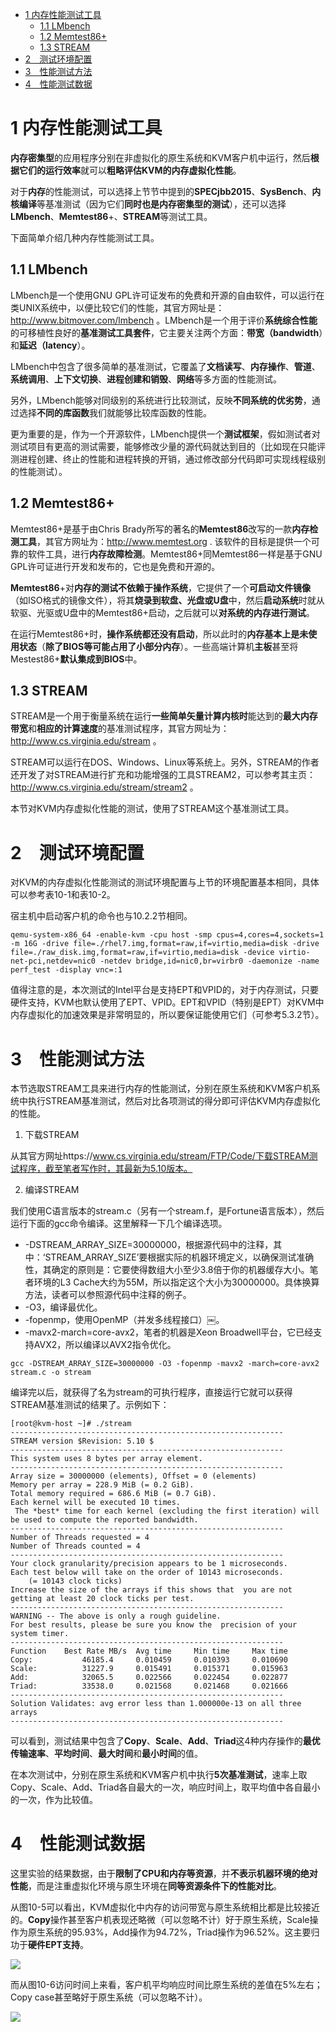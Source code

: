 
<!-- @import "[TOC]" {cmd="toc" depthFrom=1 depthTo=6 orderedList=false} -->

<!-- code_chunk_output -->

* [1 内存性能测试工具](#1-内存性能测试工具)
	* [1.1 LMbench](#11-lmbench)
	* [1.2 Memtest86\+](#12-memtest86)
	* [1.3 STREAM](#13-stream)
* [2　测试环境配置](#2-测试环境配置)
* [3　性能测试方法](#3-性能测试方法)
* [4　性能测试数据](#4-性能测试数据)

<!-- /code_chunk_output -->

# 1 内存性能测试工具

**内存密集型**的应用程序分别在非虚拟化的原生系统和KVM客户机中运行，然后**根据它们的运行效率**就可以**粗略评估KVM的内存虚拟化性能**。

对于**内存**的性能测试，可以选择上节节中提到的**SPECjbb2015**、**SysBench**、**内核编译**等基准测试（因为它们**同时也是内存密集型的测试**），还可以选择**LMbench**、**Memtest86**+、**STREAM**等测试工具。

下面简单介绍几种内存性能测试工具。

## 1.1 LMbench

LMbench是一个使用GNU GPL许可证发布的免费和开源的自由软件，可以运行在类UNIX系统中，以便比较它们的性能，其官方网址是：http://www.bitmover.com/lmbench 。LMbench是一个用于评价**系统综合性能**的可移植性良好的**基准测试工具套件**，它主要关注两个方面：**带宽（bandwidth**）和**延迟（latency**）。

LMbench中包含了很多简单的基准测试，它覆盖了**文档读写**、**内存操作**、**管道**、**系统调用**、**上下文切换**、**进程创建和销毁**、**网络**等多方面的性能测试。

另外，LMbench能够对同级别的系统进行比较测试，反映**不同系统的优劣势**，通过选择**不同的库函数**我们就能够比较库函数的性能。

更为重要的是，作为一个开源软件，LMbench提供一个**测试框架**，假如测试者对测试项目有更高的测试需要，能够修改少量的源代码就达到目的（比如现在只能评测进程创建、终止的性能和进程转换的开销，通过修改部分代码即可实现线程级别的性能测试）。

## 1.2 Memtest86\+

Memtest86\+是基于由Chris Brady所写的著名的**Memtest86**改写的一款**内存检测工具**，其官方网址为：http://www.memtest.org . 该软件的目标是提供一个可靠的软件工具，进行**内存故障检测**。Memtest86\+同Memtest86一样是基于GNU GPL许可证进行开发和发布的，它也是免费和开源的。

**Memtest86**\+对**内存的测试不依赖于操作系统**，它提供了一个**可启动文件镜像**（如ISO格式的镜像文件），将其**烧录到软盘、光盘或U盘**中，然后**启动系统**时就从软驱、光驱或U盘中的Memtest86\+启动，之后就可以**对系统的内存进行测试**。

在运行Memtest86\+时，**操作系统都还没有启动**，所以此时的**内存基本上是未使用状态**（**除了BIOS等可能占用了小部分内存**）。一些高端计算机**主板**甚至将Mestest86\+**默认集成到BIOS**中。

## 1.3 STREAM

STREAM是一个用于衡量系统在运行**一些简单矢量计算内核时**能达到的**最大内存带宽**和**相应的计算速度**的基准测试程序，其官方网址为：http://www.cs.virginia.edu/stream 。 

STREAM可以运行在DOS、Windows、Linux等系统上。另外，STREAM的作者还开发了对STREAM进行扩充和功能增强的工具STREAM2，可以参考其主页：http://www.cs.virginia.edu/stream/stream2 。

本节对KVM内存虚拟化性能的测试，使用了STREAM这个基准测试工具。

# 2　测试环境配置

对KVM的内存虚拟化性能测试的测试环境配置与上节的环境配置基本相同，具体可以参考表10\-1和表10\-2。

宿主机中启动客户机的命令也与10.2.2节相同。

```
qemu-system-x86_64 -enable-kvm -cpu host -smp cpus=4,cores=4,sockets=1 -m 16G -drive file=./rhel7.img,format=raw,if=virtio,media=disk -drive file=./raw_disk.img,format=raw,if=virtio,media=disk -device virtio-net-pci,netdev=nic0 -netdev bridge,id=nic0,br=virbr0 -daemonize -name perf_test -display vnc=:1
```

值得注意的是，本次测试的Intel平台是支持EPT和VPID的，对于内存测试，只要硬件支持，KVM也默认使用了EPT、VPID。EPT和VPID（特别是EPT）对KVM中内存虚拟化的加速效果是非常明显的，所以要保证能使用它们（可参考5.3.2节）。

# 3　性能测试方法

本节选取STREAM工具来进行内存的性能测试，分别在原生系统和KVM客户机系统中执行STREAM基准测试，然后对比各项测试的得分即可评估KVM内存虚拟化的性能。

1. 下载STREAM

从其官方网址https://www.cs.virginia.edu/stream/FTP/Code/下载STREAM测试程序，截至笔者写作时，其最新为5.10版本。

2. 编译STREAM

我们使用C语言版本的stream.c（另有一个stream.f，是Fortune语言版本），然后运行下面的gcc命令编译。这里解释一下几个编译选项。

- \-DSTREAM\_ARRAY\_SIZE=30000000，根据源代码中的注释，其中：‘STREAM_ARRAY_SIZE’要根据实际的机器环境定义，以确保测试准确性，其确定的原则是：它要使得数组大小至少3.8倍于你的机器缓存大小。笔者环境的L3 Cache大约为55M，所以指定这个大小为30000000。具体换算方法，读者可以参照源代码中注释的例子。
- \-O3，编译最优化。
- \-fopenmp，使用OpenMP（并发多线程接口）￼。
- \-mavx2\-march=core\-avx2，笔者的机器是Xeon Broadwell平台，它已经支持AVX2，所以编译以AVX2指令优化。

```
gcc -DSTREAM_ARRAY_SIZE=30000000 -O3 -fopenmp -mavx2 -march=core-avx2 stream.c -o stream
```

编译完以后，就获得了名为stream的可执行程序，直接运行它就可以获得STREAM基准测试的结果了。示例如下：

```
[root@kvm-host ~]# ./stream￼
-------------------------------------------------------------￼
STREAM version $Revision: 5.10 $￼
-------------------------------------------------------------￼
This system uses 8 bytes per array element.￼
-------------------------------------------------------------￼
Array size = 30000000 (elements), Offset = 0 (elements)￼
Memory per array = 228.9 MiB (= 0.2 GiB).￼
Total memory required = 686.6 MiB (= 0.7 GiB).￼
Each kernel will be executed 10 times.￼
 The *best* time for each kernel (excluding the first iteration)￼will be used to compute the reported bandwidth.￼
-------------------------------------------------------------￼
Number of Threads requested = 4￼
Number of Threads counted = 4￼
-------------------------------------------------------------￼
Your clock granularity/precision appears to be 1 microseconds.￼
Each test below will take on the order of 10143 microseconds.￼
    (= 10143 clock ticks)￼
Increase the size of the arrays if this shows that￼ you are not getting at least 20 clock ticks per test.￼
-------------------------------------------------------------￼
WARNING -- The above is only a rough guideline.￼
For best results, please be sure you know the￼ precision of your system timer.￼
-------------------------------------------------------------￼
Function    Best Rate MB/s  Avg time     Min time     Max time￼
Copy:           46185.4     0.010459     0.010393     0.010690￼
Scale:          31227.9     0.015491     0.015371     0.015963￼
Add:            32065.5     0.022566     0.022454     0.022877￼
Triad:          33538.0     0.021568     0.021468     0.021666￼
-------------------------------------------------------------￼
Solution Validates: avg error less than 1.000000e-13 on all three arrays￼
-------------------------------------------------------------
```

可以看到，测试结果中包含了**Copy**、**Scale**、**Add**、**Triad**这4种内存操作的**最优传输速率**、**平均时间**、**最大时间**和**最小时间**的值。

在本次测试中，分别在原生系统和KVM客户机中执行**5次基准测试**，速率上取Copy、Scale、Add、Triad各自最大的一次，响应时间上，取平均值中各自最小的一次，作为比较值。

# 4　性能测试数据

这里实验的结果数据，由于**限制了CPU和内存等资源**，并**不表示机器环境的绝对性能**，而是注重虚拟化环境与原生环境在**同等资源条件下的性能对比**。

从图10\-5可以看出，KVM虚拟化中内存的访问带宽与原生系统相比都是比较接近的。**Copy**操作甚至客户机表现还略微（可以忽略不计）好于原生系统，Scale操作为原生系统的95.93%，Add操作为94.72%，Triad操作为96.52%。这主要归功于**硬件EPT支持**。

![](./images/2019-05-11-21-33-33.png)

而从图10-6访问时间上来看，客户机平均响应时间比原生系统的差值在5%左右；Copy case甚至略好于原生系统（可以忽略不计）。

![](./images/2019-05-11-21-35-45.png)